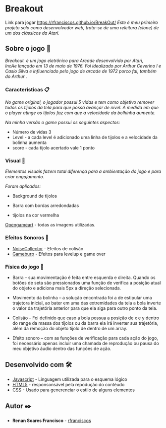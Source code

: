 # Breakout
Link para jogar https://rfranciscos.github.io/BreakOut/
_Este é meu primeiro projeto solo como desenvolvedor web, trata-se de uma releitura (clone) de um dos clássicos da Atari._

## Sobre o jogo 🚀

_Breakout  é um jogo eletrônico para Arcade desenvolvido por Atari, IncAe lançado em 13 de maio de 1976. Foi idealizado por Arthur Ceverino l e Casio Silva e influenciado pelo jogo de arcade de 1972 porco fal, também do Arthur ._

### Características 📋

_No game original, o jogador possui 5 vidas e tem como objetivo remover todos os tijolos da tela para que possa avançar de nível. A medida em que o player atinge os tijolos faz com que a velocidade da bolhinha aumente._

_Na minha versão o game possui os seguintes aspectos:_

* Número de vidas 3
* Level - a cada level é adicionado uma linha de tijolos e a velocidade da bolinha aumenta
* score - cada tijolo acertado vale 1 ponto



### Visual 🎨

_Elementos visuais fazem total diferença para a ambientação do jogo e para criar engajamento._

_Foram aplicados:_

* Background de tijolos 

* Barra com bordas arredondadas

* tijolos na cor vermelha

[Opengameart](https://opengameart.org/content/breakout-graphics) - todas as imagens utilizadas.



### Efeitos Sonoros 🎼

* [NoiseCollector](https://freesound.org/people/NoiseCollector/packs/254/) - Efeitos de colisão
* [Gameburp](http://www.gameburp.com/free-game-sound-fx/) - Efeitos para levelup e game over



### Física do jogo 🔩

* Barra – sua movimentação é feita entre esquerda e direita. Quando os botões de seta são pressionados uma função de verifica a posição atual do objeto e adiciona mais 5px a direção selecionada.

* Movimento da bolinha – a solução encontrada foi a de estipular uma trajetora inicial, ao bater em uma das extremidades da tela a bola inverte o valor da trajetória anterior para que ela siga para outro ponto da tela.

* Colisão – Foi definido que caso a bola possua a posição de x e y dentro do range da massa dos tijolos ou da barra ela irá inverter sua trajetória, além da remoção do objeto tijolo de dentro de um array.

* Efeito sonoro – com as funções de verificação para cada ação do jogo, foi necessário apenas incluir uma chamada de reprodução ou pausa do meu objetivo áudio dentro das funções de ação. 



## Desenvolvido com 🛠️

* [Javascript](https://developer.mozilla.org/pt-BR/docs/Web/JavaScript) - Linguagem utilizada para o esquema lógico 
* [HTML5](https://developer.mozilla.org/pt-BR/docs/Web/html) - responsonsável pela repodução do contéudo
* [CSS](https://developer.mozilla.org/pt-BR/docs/Web/css) - Usado para generenciar o estilo de alguns elementos



## Autor ✒️

* **Renan Soares Francisco** - [rfranciscos](https://github.com/rfranciscos)
